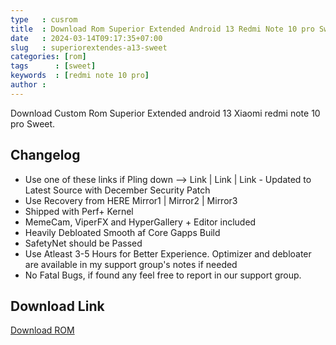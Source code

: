 ```yaml
---
type   : cusrom
title  : Download Rom Superior Extended Android 13 Redmi Note 10 pro Sweet
date   : 2024-03-14T09:17:35+07:00
slug   : superiorextendes-a13-sweet
categories: [rom]
tags      : [sweet]
keywords  : [redmi note 10 pro]
author : 
---
```


Download Custom Rom Superior Extended android 13 Xiaomi redmi note 10 pro Sweet.

## Changelog
- Use one of these links if Pling down --> Link  |  Link | Link
- Updated to Latest Source with December Security Patch
- Use Recovery from HERE  Mirror1 | Mirror2 | Mirror3
- Shipped with Perf+ Kernel
- MemeCam, ViperFX and HyperGallery + Editor included
- Heavily Debloated Smooth af Core Gapps Build
- SafetyNet should be Passed
- Use Atleast 3-5 Hours for Better Experience. Optimizer and debloater are available in my support group's notes if needed
- No Fatal Bugs, if found any feel free to report in our support group.

## Download Link
[Download ROM](https://www.pling.com/p/2078032/)

